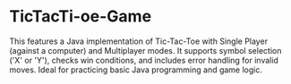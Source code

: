 # TicTacTi-oe-Game
This  features a Java implementation of Tic-Tac-Toe with Single Player (against a computer) and Multiplayer modes. It supports symbol selection ('X' or 'Y'), checks win conditions, and includes error handling for invalid moves. Ideal for practicing basic Java programming and game logic.

